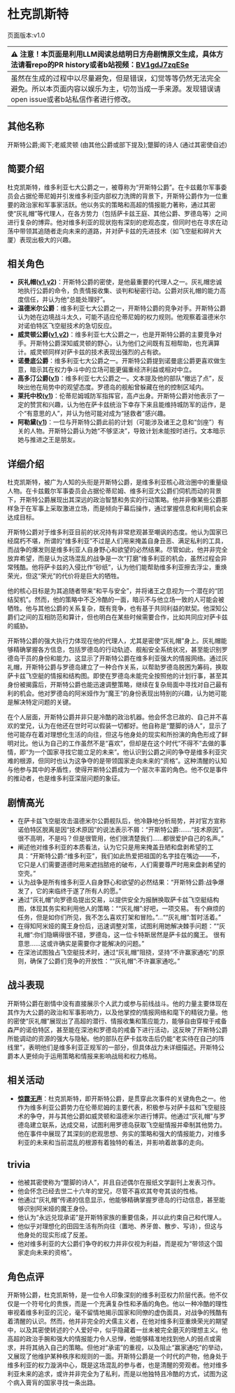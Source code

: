 # 杜克凯斯特
页面版本:v1.0
 

| :warning: 注意！本页面是利用LLM阅读总结明日方舟剧情原文生成，具体方法请看repo的PR history或者b站视频：[BV1gdJ7zqESe](https://www.bilibili.com/video/BV1gdJ7zqESe/)         |
|:----------------------------|
| 虽然在生成的过程中以尽量避免，但是错误，幻觉等等仍然无法完全避免。所以本页面内容以娱乐为主，切勿当成一手来源。发现错误请open issue或者b站私信作者进行修改。|



## 其他名称
开斯特公爵;阁下;老威灵顿 (由其他公爵或部下提及);蹩脚的诗人 (通过其密使自述)
## 简要介绍
杜克凯斯特，维多利亚七大公爵之一，被尊称为“开斯特公爵”。在卡兹戴尔军事委员会占据伦蒂尼姆并引发维多利亚内部权力洗牌的背景下，开斯特公爵作为一位重要的政治家和军事家活跃。他以务实的策略和高超的情报能力著称，通过其密使“灰礼帽”等代理人，在各方势力（包括萨卡兹王庭、其他公爵、罗德岛等）之间进行复杂的博弈。他对维多利亚的现状抱有深刻的悲观态度，但同时也在寻求在动荡中带领其追随者走向未来的道路，并对萨卡兹的先进技术（如飞空艇和碎片大厦）表现出极大的兴趣。
## 相关角色
-   **灰礼帽([v1](extended_char_hui_li_mao.md),[v2](../char_v3/extended_char_hui_li_mao.md))**：开斯特公爵的密使，是他最重要的代理人之一。灰礼帽忠诚地执行公爵的命令，负责情报收集、谈判和秘密行动。公爵对灰礼帽的能力高度信任，并认为他“总能处理好”。
-   **温德米尔公爵**：维多利亚七大公爵之一，开斯特公爵的竞争对手。开斯特公爵认为她在边境战斗太久，可能不适应伦蒂尼姆的权力规则。他观察着温德米尔对诺伯特区飞空艇技术的急切反应。
-   **威灵顿公爵([v1](extended_char_wei_ling_dun_gong_jue.md),[v2](../char_v3/extended_char_wei_ling_dun_gong_jue.md))**：维多利亚七大公爵之一，也是开斯特公爵的主要竞争对手。开斯特公爵深知威灵顿的野心，认为他们之间既有互相帮助，也充满算计。威灵顿同样对萨卡兹的技术表现出强烈的占有欲。
-   **诺曼底公爵**：维多利亚七大公爵之一。开斯特公爵提到诺曼底公爵更喜欢做生意，暗示其在权力争斗中的立场可能更偏重经济利益或相对中立。
-   **高多汀公爵([v1](extended_char_gao_duo_ting_gong_jue.md))**：维多利亚七大公爵之一。文本提及他的部队“撤远了点”，反映出他在局势中的观望态度。罗德岛的舰船曾躲藏在他的控制区域内。
-   **莱托中校([v1](extended_char_lai_tuo_zhong_xiao.md))**：伦蒂尼姆城防军指挥官，高卢出身。开斯特公爵对他表示了一定的赞赏和兴趣，认为他在萨卡兹统治下幸存下来且能维持城防军的运作，是个“有意思的人”，并认为他可能对成为“拯救者”感兴趣。
-   **阿勒黛([v1](extended_char_a_lei_dai.md))**：一位与开斯特公爵此前的计划（可能涉及诸王之息和“剑座”）有关的人物。开斯特公爵认为她“不够坚决”，导致计划未能按时进行。文本暗示她与推进之王是朋友。
## 详细介绍
杜克凯斯特，被广为人知的头衔是开斯特公爵，是维多利亚核心政治圈中的重量级人物。在卡兹戴尔军事委员会占据伦蒂尼姆、维多利亚大公爵们伺机而动的背景下，开斯特公爵展现出其深远的政治智慧和务实的行动策略。他并非像某些公爵那样急于在军事上采取激进立场，而是倾向于幕后操作，通过掌握信息和利用机会来达成目标。

开斯特公爵对于维多利亚目前的状况持有非常悲观甚至嘲讽的态度。他认为国家已经腐朽不堪，所谓的“维多利亚”不过是人们用来掩盖自身丑恶、满足私利的工具，而战争的爆发则是维多利亚人自身野心和欲望的必然结果。尽管如此，他并非完全放弃希望，而是认为这场混乱的战争是一次“打磨”维多利亚的机会，虽然过程会异常残酷。他将萨卡兹的入侵比作“砂纸”，认为他们能帮助维多利亚擦去浮尘，重焕荣光，但这“荣光”的代价将是巨大的牺牲。

他的核心目标是为其追随者带来“和平与安全”，并将诸王之息视为一个潜在的“团结契机”。然而，他的策略中不乏冷酷的一面，暗示不与他立场一致的人可能会被牺牲。他与其他公爵的关系复杂，既有竞争，也有基于共同利益的默契。他深知公爵们之间的互相防范和算计，但也明白在某些时候需要合作，比如共同应对萨卡兹的威胁。

开斯特公爵的强大执行力体现在他的代理人，尤其是密使“灰礼帽”身上。灰礼帽能够精确掌握各方信息，包括罗德岛的行动轨迹、舰船安全系统状况，甚至能识别罗德岛干员的身份和能力。这显示了开斯特公爵在维多利亚强大的情报网络。通过灰礼帽，开斯特公爵与罗德岛建立了一种合作关系，以帮助罗德岛脱困为筹码，换取萨卡兹飞空艇的情报和结构图。即使在罗德岛未能完全按照他的计划行事，甚至其身份被揭露后，开斯特公爵也能迅速调整策略，继续在复杂局面中寻找对自己最有利的机会。他对罗德岛的阿米娅作为“魔王”的身份表现出特别的兴趣，认为她可能是解决特定问题的关键。

在个人层面，开斯特公爵并非只是冷酷的政治机器。他会怀念已故的、自己并不喜欢的堂兄，认为在他还在世时可以假装一切都好。他自称是“蹩脚的诗人”，显示了他可能存在着对理想化生活的向往，但这与他身处的现实和所扮演的角色形成了鲜明对比。他认为自己的工作虽然不是“喜欢”，但却是在这个时代“不得不”去做的事情，即“为一个国家寻找它能立足的未来”。他认识到公爵之间的争夺是维多利亚灾难的根源，但同时也认为这争夺的是带领国家走向未来的“资格”。这种清醒的认知与他参与其中的矛盾性，使得开斯特公爵成为一个层次丰富的角色。他不仅是事件的推动者，也是维多利亚深层问题的象征。
## 剧情高光
- 在萨卡兹飞空艇攻击温德米尔公爵舰队后，他冷静地分析局势，并对官方宣称诺伯特区脱离是因“技术原因”的说法表示不屑：“开斯特公爵:......“技术原因”。很不高明，不是吗？但是很管用，他们很清楚我们......都很爱护自己的名声。”
- 阐述他对维多利亚的本质看法，认为它只是用来掩盖丑陋和盘剥希望的工具：“开斯特公爵:“维多利亚”，我们如此热爱把祖国的名字挂在嘴边——不，它只是人们需要道德时用来遮挡脓疮的破布，人们需要尊严时用来盘剥希望的空壳。”
- 认为战争是所有维多利亚人自身野心和欲望的必然结果：“开斯特公爵:战争爆发了，它的来临终于遂了所有人的愿。”
- 通过“灰礼帽”向罗德岛提出交易，以提供安全为报酬换取萨卡兹飞空艇结构图，体现其务实和利用他人的策略：““灰礼帽”:好吧，一项交易。 有个麻烦的任务，但是如你们所见，我不怎么喜欢打架和冒险。”...““灰礼帽”:暂时活着。”
- 在得知阿米娅的魔王身份后，迅速调整对策，试图利用她解决棘手问题：““灰礼帽”:你们隐瞒得很不错，罗德岛，这一位卡特斯居然是萨卡兹的魔王。 很有意思......这或许确实是需要你才能解决的问题。”
- 在深池试图独占飞空艇技术时，通过“灰礼帽”阻挠，坚持“不许赢家通吃”的原则，确保了公爵们竞争的开放性：““灰礼帽”:不许赢家通吃。”
## 战斗表现
开斯特公爵在剧情中没有直接展示个人武力或参与前线战斗。他的力量主要体现在其作为大公爵的政治和军事影响力，以及他掌控的情报网络和麾下的精锐力量。他的密使“灰礼帽”展现出了高超的潜行、情报收集和策应能力，能够自由穿梭于戒备森严的诺伯特区，甚至能在深池和罗德岛的戒备下进行活动，这反映了开斯特公爵所能调动的资源的强大与隐秘。他的部队在萨卡兹攻击后仍能“老实待在自己的阵线里”，表明他们是维多利亚正规军的一部分，但具体战力未详细描述。开斯特公爵本人更倾向于运用策略和情报来影响战局和权力格局。
## 相关活动
-   **[惊霆无声](../stories/main_12.md)**：杜克凯斯特，即开斯特公爵，是贯穿此次事件的关键角色之一。他作为维多利亚公爵势力在伦蒂尼姆的主要代表，积极参与对萨卡兹和飞空艇技术的争夺，并与其他公爵如威灵顿和温德米尔进行博弈。他通过“灰礼帽”与罗德岛建立联系，达成交易，试图利用罗德岛获取飞空艇情报并牵制其他势力。他在事件中展现了其深刻的悲观思想、务实的策略和强大的情报能力，对维多利亚的未来和当前混乱的根源有着独特的看法，并影响着故事的走向。
## trivia
- 他被其密使称为“蹩脚的诗人”，并且自述偶尔在报纸文学副刊上发表习作。
- 他会怀念已经去世二十六年的堂兄，尽管不喜欢其夸夸其谈的性格。
- 他通过“灰礼帽”传递的信息显示，他能够精确掌握罗德岛的行动信息，甚至能够识别阿米娅的魔王身份。
- 他认为“永远兑现承诺”是开斯特家族的重要信条，并以此约束自己和代理人。
- 他似乎对理想化的田园生活有所向往（置地、养牙兽、散步、写诗），但这与他身处的现实形成了反差。
- 他对维多利亚的大公爵们争夺的权力并非仅视为利益，而是视为“带领这个国家走向未来的资格”。
## 角色点评
开斯特公爵，杜克凯斯特，是一位令人印象深刻的维多利亚权力阶层代表。他不仅仅是一个符号化的贵族，而是一个充满复杂性和矛盾的角色。他以一种冷酷的理性审视着维多利亚的沉沦，毫不留情地揭示国家和同僚的虚伪面具，对战争的残酷有着清醒的认识。然而，他并非完全的犬儒主义者，在他对维多利亚重焕荣光的期望中，以及其密使转述的个人爱好中，似乎隐藏着一丝未被完全磨灭的理想主义。他高超的政治手腕和强大的情报能力令人忌惮，他能够精准地找到他人的弱点或需求，并将其纳入自己的策略。但他对“承诺”的重视，以及阻止“赢家通吃”的举动，又展现了他维护某种秩序和规则的一面。开斯特公爵是一个时代的产物，他身处于维多利亚的权力漩涡中心，既是这场混乱的参与者，也是清醒的旁观者。他对维多利亚未来的追求，或许并非完全为了私利，而是以他独特且冷酷的方式，试图为这个病入膏肓的国家寻找一条出路。